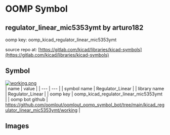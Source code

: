 # OOMP Symbol  
## regulator_linear_mic5353ymt  by arturo182  
  
oomp key: oomp_kicad_regulator_linear_mic5353ymt  
  
source repo at: [https://gitlab.com/kicad/libraries/kicad-symbols](https://gitlab.com/kicad/libraries/kicad-symbols)  
## Symbol  
  
[![working.png](working_600.png)](working.png)  
| name | value | 
| --- | --- | 
| symbol name | Regulator_Linear | 
| library name | Regulator_Linear | 
| oomp key | oomp_kicad_regulator_linear_mic5353ymt | 
| oomp bot github | https://github.com/oomlout/oomlout_oomp_symbol_bot/tree/main/kicad_regulator_linear_mic5353ymt/working | 
## Images  
